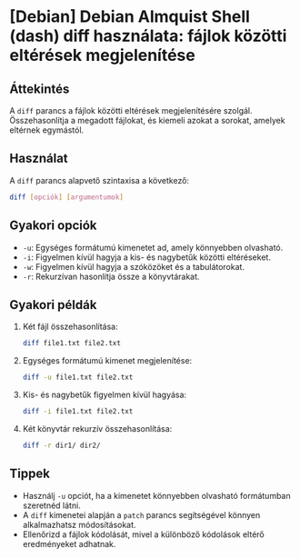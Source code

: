 # [Debian] Debian Almquist Shell (dash) diff használata: fájlok közötti eltérések megjelenítése

## Áttekintés
A `diff` parancs a fájlok közötti eltérések megjelenítésére szolgál. Összehasonlítja a megadott fájlokat, és kiemeli azokat a sorokat, amelyek eltérnek egymástól.

## Használat
A `diff` parancs alapvető szintaxisa a következő:

```bash
diff [opciók] [argumentumok]
```

## Gyakori opciók
- `-u`: Egységes formátumú kimenetet ad, amely könnyebben olvasható.
- `-i`: Figyelmen kívül hagyja a kis- és nagybetűk közötti eltéréseket.
- `-w`: Figyelmen kívül hagyja a szóközöket és a tabulátorokat.
- `-r`: Rekurzívan hasonlítja össze a könyvtárakat.

## Gyakori példák
1. Két fájl összehasonlítása:
   ```bash
   diff file1.txt file2.txt
   ```

2. Egységes formátumú kimenet megjelenítése:
   ```bash
   diff -u file1.txt file2.txt
   ```

3. Kis- és nagybetűk figyelmen kívül hagyása:
   ```bash
   diff -i file1.txt file2.txt
   ```

4. Két könyvtár rekurzív összehasonlítása:
   ```bash
   diff -r dir1/ dir2/
   ```

## Tippek
- Használj `-u` opciót, ha a kimenetet könnyebben olvasható formátumban szeretnéd látni.
- A `diff` kimenetei alapján a `patch` parancs segítségével könnyen alkalmazhatsz módosításokat.
- Ellenőrizd a fájlok kódolását, mivel a különböző kódolások eltérő eredményeket adhatnak.